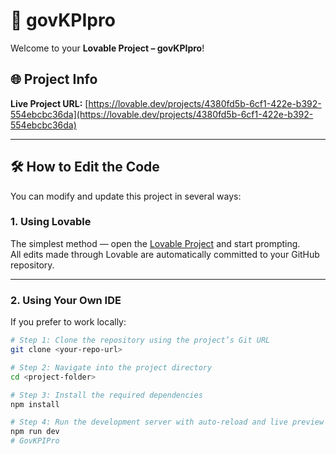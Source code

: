 # 🚀 govKPIpro  

Welcome to your **Lovable Project – govKPIpro**!  

## 🌐 Project Info  
**Live Project URL:** [https://lovable.dev/projects/4380fd5b-6cf1-422e-b392-554ebcbc36da](https://lovable.dev/projects/4380fd5b-6cf1-422e-b392-554ebcbc36da)

---

## 🛠️ How to Edit the Code  

You can modify and update this project in several ways:  

### **1. Using Lovable**  
The simplest method — open the [Lovable Project](https://lovable.dev/projects/4380fd5b-6cf1-422e-b392-554ebcbc36da) and start prompting.  
All edits made through Lovable are automatically committed to your GitHub repository.  

---

### **2. Using Your Own IDE**  
If you prefer to work locally:  

```bash
# Step 1: Clone the repository using the project’s Git URL
git clone <your-repo-url>

# Step 2: Navigate into the project directory
cd <project-folder>

# Step 3: Install the required dependencies
npm install

# Step 4: Run the development server with auto-reload and live preview
npm run dev
#   G o v K P I P r o  
 